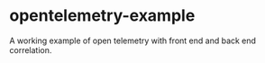 # opentelemetry-example
A working example of open telemetry with front end and back end correlation. 

